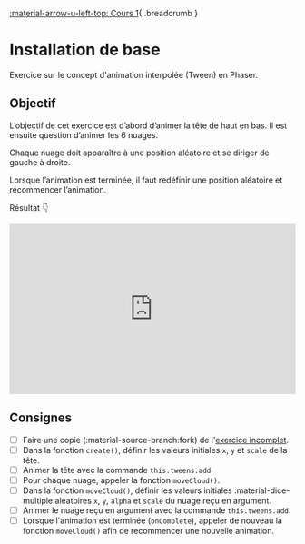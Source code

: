 [:material-arrow-u-left-top: Cours 1](../cours01.md){ .breadcrumb }

# Installation de base

Exercice sur le concept d'animation interpolée (Tween) en Phaser.

## Objectif

L’objectif de cet exercice est d’abord d’animer la tête de haut en bas.  Il est ensuite question d’animer les 6 nuages.

Chaque nuage doit apparaître à une position aléatoire et se diriger de gauche à droite.

Lorsque l’animation est terminée, il faut redéfinir une position aléatoire et recommencer l’animation.

Résultat 👇

<iframe class="aspect-2-1" height="300" style="width: 100%;" scrolling="no" title="Tween - Exercice RÉSULTAT" src="https://codepen.io/tim-momo/embed/bGyyWLy?default-tab=result&theme-id=50173" frameborder="no" loading="lazy" allowtransparency="true" allowfullscreen="true">
  See the Pen <a href="https://codepen.io/tim-momo/pen/bGyyWLy">
  Tween - Exercice RÉSULTAT</a> by TIM Montmorency (<a href="https://codepen.io/tim-momo">@tim-momo</a>)
  on <a href="https://codepen.io">CodePen</a>.
</iframe>

## Consignes

- [ ] Faire une copie (:material-source-branch:fork) de l'[exercice incomplet](https://codepen.io/tim-momo/pen/xxNNdop).
- [ ] Dans la fonction `create()`, définir les valeurs initiales `x`, `y` et `scale` de la tête.
- [ ] Animer la tête avec la commande `this.tweens.add`.
- [ ] Pour chaque nuage, appeler la fonction `moveCloud()`.
- [ ] Dans la fonction `moveCloud()`, définir les valeurs initiales :material-dice-multiple:aléatoires `x`, `y`, `alpha` et `scale` du nuage reçu en argument.
- [ ] Animer le nuage reçu en argument avec la commande `this.tweens.add`.
- [ ] Lorsque l'animation est terminée (`onComplete`), appeler de nouveau la fonction `moveCloud()` afin de recommencer une nouvelle animation.